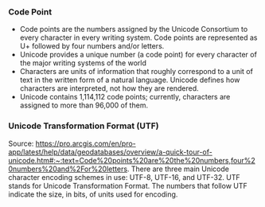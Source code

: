### Code Point

- Code points are the numbers assigned by the Unicode Consortium to every character in every writing system. Code points are represented as U+ followed by four numbers and/or letters.
- Unicode provides a unique number (a code point) for every character of the major writing systems of the world
- Characters are units of information that roughly correspond to a unit of text in the written form of a natural language. Unicode defines how characters are interpreted, not how they are rendered.
- Unicode contains 1,114,112 code points; currently, characters are assigned to more than 96,000 of them.


### Unicode Transformation Format (UTF)
Source: https://pro.arcgis.com/en/pro-app/latest/help/data/geodatabases/overview/a-quick-tour-of-unicode.htm#:~:text=Code%20points%20are%20the%20numbers,four%20numbers%20and%2For%20letters.
There are three main Unicode character encoding schemes in use: UTF-8, UTF-16, and UTF-32. UTF stands for Unicode Transformation Format. The numbers that follow UTF indicate the size, in bits, of units used for encoding.